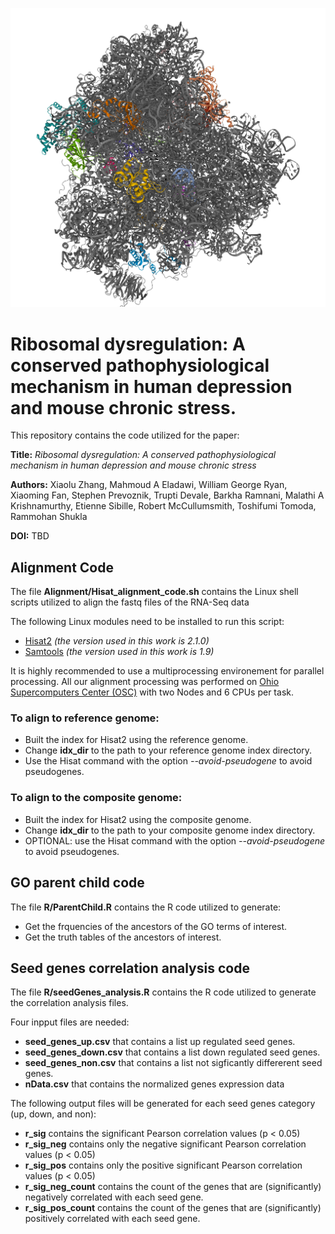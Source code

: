 
![Logo](/Assets/ribosome_3d.png)




# Ribosomal dysregulation: A conserved pathophysiological mechanism in human depression and mouse chronic stress.

This repository contains the code utilized for the paper:

**Title:** _Ribosomal dysregulation: A conserved pathophysiological mechanism in human depression and mouse chronic stress_

**Authors:** Xiaolu Zhang, Mahmoud A Eladawi, William George Ryan, Xiaoming Fan, Stephen Prevoznik, Trupti Devale, Barkha Ramnani, Malathi A Krishnamurthy, Etienne Sibille, Robert McCullumsmith, Toshifumi Tomoda, Rammohan Shukla

**DOI:** TBD

## Alignment Code
The file **Alignment/Hisat_alignment_code.sh** contains the Linux shell scripts utilized to align the fastq files of the RNA-Seq data

The following Linux modules need to be installed to run this script:
- [Hisat2](http://daehwankimlab.github.io/hisat2/) _(the version used in this work is 2.1.0)_
- [Samtools](https://www.htslib.org/) _(the version used in this work is 1.9)_

It is highly recommended to use a multiprocessing environement for parallel processing.
All our alignment processing was performed on [Ohio Supercomputers Center (OSC)](https://www.osc.edu/) with two Nodes and 6 CPUs per task.


### To align to reference genome:
 - Built the index for Hisat2 using the reference genome.
 - Change **idx_dir** to the path to your reference genome index directory.
 - Use the Hisat command with the option _--avoid-pseudogene_ to avoid pseudogenes.

### To align to the composite genome:
 - Built the index for Hisat2 using the composite genome.
 - Change **idx_dir** to the path to your composite genome index directory.
 - OPTIONAL: use the Hisat command with the option _--avoid-pseudogene_ to avoid pseudogenes.
 
## GO parent child code
The file **R/ParentChild.R** contains the R code utilized to generate:
 - Get the frquencies of the ancestors of the GO terms of interest.
 - Get the truth tables of the ancestors of interest.
 
## Seed genes correlation analysis code
The file **R/seedGenes_analysis.R** contains the R code utilized to generate the correlation analysis files. 

Four inpput files are needed:
 - **seed_genes_up.csv** that contains a list up regulated seed genes.
 - **seed_genes_down.csv** that contains a list down regulated seed genes.
 - **seed_genes_non.csv** that contains a list not sigficantly differerent seed genes.
 - **nData.csv** that contains the normalized genes expression data

The following output files will be generated for each seed genes category (up, down, and non):
 - **r_sig** contains the significant Pearson correlation values (p < 0.05)
 - **r_sig_neg** contains only the negative significant Pearson correlation values (p < 0.05)
 - **r_sig_pos** contains only the positive significant Pearson correlation values (p < 0.05)
 - **r_sig_neg_count** contains the count of the genes that are (significantly) negatively correlated with each seed gene.
 - **r_sig_pos_count** contains the count of the genes that are (significantly) positively correlated with each seed gene.
 
 

